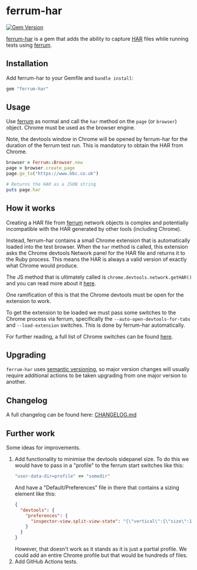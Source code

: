 ferrum-har
================

[![Gem Version](https://img.shields.io/gem/v/ferrum-har?color=green)](https://img.shields.io/gem/v/ferrum-har?color=green)

[ferrum-har](https://github.com/hlascelles/ferrum-har) is a gem that adds the ability to capture
[HAR](https://en.wikipedia.org/wiki/HAR_(file_format)) files while running tests
using [ferrum](https://github.com/rubycdp/ferrum).

## Installation

Add ferrum-har to your Gemfile and `bundle install`:

```ruby
gem "ferrum-har"
```

## Usage

Use [ferrum](https://github.com/rubycdp/ferrum) as normal and call the `har` method on
the `page` (or `browser`) object. Chrome must be used as the browser engine.

Note, the devtools window in Chrome will be opened by ferrum-har for the duration of the ferrum
test run. This is mandatory to obtain the HAR from Chrome.

```ruby
browser = Ferrum::Browser.new
page = browser.create_page
page.go_to("https://www.bbc.co.uk")

# Returns the HAR as a JSON string
puts page.har
```

## How it works

Creating a HAR file from [ferrum](https://github.com/rubycdp/ferrum) network objects is complex and
potentially incompatible with the HAR generated
by other tools (including Chrome).

Instead, ferrum-har contains a small Chrome extension that
is automatically loaded into the test browser. When the `har` method is called, this extension
asks the Chrome devtools Network panel for the HAR file and returns it to the Ruby process. This 
means the HAR is always a valid version of exactly what Chrome would produce.

The JS method that is ultimately called is `chrome.devtools.network.getHAR()` and you can read more 
about it [here](https://developer.chrome.com/docs/extensions/reference/api/devtools/network#method-getHAR).

One ramification of this is that the Chrome devtools must be open for the extension to work.

To get the extension to be loaded we must pass some switches to the Chrome process via ferrum,
specifically the `--auto-open-devtools-for-tabs` and `--load-extension` switches. This is done
by ferrum-har automatically.

For further reading, a full list of Chrome switches can be found
[here](https://peter.sh/experiments/chromium-command-line-switches/).

## Upgrading

`ferrum-har` uses [semantic versioning](https://semver.org/), so major version changes will usually 
require additional actions to be taken upgrading from one major version to another. 

## Changelog

A full changelog can be found here: [CHANGELOG.md](https://github.com/hlascelles/ferrum-har/blob/master/CHANGELOG.md)

## Further work

Some ideas for improvements.

1. Add functionality to minimise the devtools sidepanel size.
   To do this we would have to pass in a "profile" to the ferrum start switches like this:
   ```ruby
   "user-data-dir=profile" => "somedir"
   ```
   And have a "Default/Preferences" file in there that contains a sizing element like this:
   ```json
   {
     "devtools": {
       "preferences": {
         "inspector-view.split-view-state": "{\"vertical\":{\"size\":1},\"horizontal\":{\"size\":0}}"
       }
     }
   }
   ```
   However, that doesn't work as it stands as it is just a partial profile. We could add an entire
   Chrome profile but that would be hundreds of files.
2. Add GitHub Actions tests.
